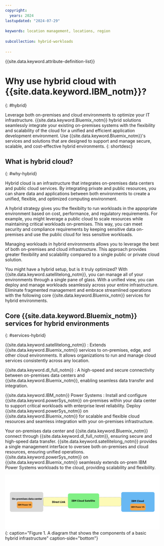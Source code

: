 ```yaml
---
copyright:
  years: 2024
lastupdated: "2024-07-29"

keywords: location management, locations, region

subcollection: hybrid-workloads

---
```


{{site.data.keyword.attribute-definition-list}}

# Why use hybrid cloud with {{site.data.keyword.IBM_notm}}?
{: #hybrid}

Leverage both on-premises and cloud environments to optimize your IT infrastructure. {{site.data.keyword.Bluemix_notm}} hybrid solutions seamlessly integrate your existing on-premises systems with the flexibility and scalability of the cloud for a unified and efficient application development environment. Use {{site.data.keyword.Bluemix_notm}}'s services and solutions that are designed to support and manage secure, scalable, and cost-effective hybrid environments.
{: shortdesc}

## What is hybrid cloud?
{: #why-hybrid}

Hybrid cloud is an infrastructure that integrates on-premises data centers and public cloud services. By integrating private and public resources, you can share data and applications between both environments to create a unified, flexible, and optimized computing environment.

A hybrid strategy gives you the flexibilty to run workloads in the appopriate environment based on cost, performance, and regulatory requirements. For example, you might leverage a public cloud to scale resources while maintaining critical workloads on-premises. This way, you can meet security and compliance requirements by keeping sensitive data on-premises and use the public cloud for less sensitive workloads.

Managing workloads in hybrid environments allows you to leverage the best of both on-premises and cloud infrastructure. This approach provides greater flexibility and scalability compared to a single public or private cloud solution.

You might have a hybrid setup, but is it truly optimized? With {{site.data.keyword.satellitelong_notm}}, you can manage all of your environments through a single pane of glass. With a unified view, you can deploy and manage workloads seamlessly across your entire infrastructure. Eliminate fragmented management and embrace streamlined operations with the following core {{site.data.keyword.Bluemix_notm}} services for hybrid environments.

## Core {{site.data.keyword.Bluemix_notm}} services for hybrid environments
{: #services-hybrid}

{{site.data.keyword.satellitelong_notm}}
:   Extends {{site.data.keyword.Bluemix_notm}} services to on-premises, edge, and other cloud environments. It allows organizations to run and manage cloud services consistently across any location.

{{site.data.keyword.dl_full_notm}}
:   A high-speed and secure connectivity between on-premises data centers and {{site.data.keyword.Bluemix_notm}}, enabling seamless data transfer and integration.

{{site.data.keyword.IBM_notm}} Power Systems
:   Install and configure {{site.data.keyword.powerSys_notm}} on-premises within your data center to support critical workloads with enterprise level reliability. Deploy {{site.data.keyword.powerSys_notm}} on {{site.data.keyword.Bluemix_notm}} for scalable and flexible cloud resources and seamless integration with your on-premises infrastructure.

Your on-premises data center and {{site.data.keyword.Bluemix_notm}} connect through {{site.data.keyword.dl_full_notm}}, ensuring secure and high-speed data transfer. {{site.data.keyword.satellitelong_notm}} provides a single management interface to oversee both on-premises and cloud resources, ensuring unified operations. {{site.data.keyword.powerSys_notm}} on {{site.data.keyword.Bluemix_notm}} seamlessly extends on-prem IBM Power Systems workloads to the cloud, providing scalability and flexibility.

![A diagram that shows the components of a basic hybrid infrastructure.](images/test_hybrid_arch_drawing.svg){: caption="Figure 1. A diagram that shows the components of a basic hybrid infrastructure" caption-side="bottom"}


